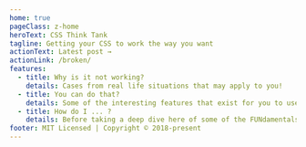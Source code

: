 ```yaml
---
home: true
pageClass: z-home
heroText: CSS Think Tank
tagline: Getting your CSS to work the way you want
actionText: Latest post →
actionLink: /broken/
features:
  - title: Why is it not working?
    details: Cases from real life situations that may apply to you!
  - title: You can do that?
    details: Some of the interesting features that exist for you to use
  - title: How do I ... ?
    details: Before taking a deep dive here of some of the FUNdamentals to help you along the way
footer: MIT Licensed | Copyright © 2018-present
---
```


<!--<Memes />-->
<CssSnips />